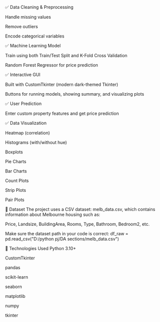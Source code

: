 ✅ Data Cleaning & Preprocessing

Handle missing values

Remove outliers

Encode categorical variables

✅ Machine Learning Model

Train using both Train/Test Split and K-Fold Cross Validation

Random Forest Regressor for price prediction

✅ Interactive GUI

Built with CustomTkinter (modern dark-themed Tkinter)

Buttons for running models, showing summary, and visualizing plots

✅ User Prediction

Enter custom property features and get price prediction

✅ Data Visualization

Heatmap (correlation)

Histograms (with/without hue)

Boxplots

Pie Charts

Bar Charts

Count Plots

Strip Plots

Pair Plots

📁 Dataset
The project uses a CSV dataset: melb_data.csv, which contains information about Melbourne housing such as:

Price, Landsize, BuildingArea, Rooms, Type, Bathroom, Bedroom2, etc.

Make sure the dataset path in your code is correct:
df_raw = pd.read_csv("D:/python pj/DA sections/melb_data.csv")

🧠 Technologies Used
Python 3.10+

CustomTkinter

pandas

scikit-learn

seaborn

matplotlib

numpy

tkinter


